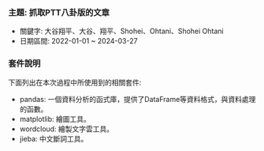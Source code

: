### 主題: 抓取PTT八卦版的文章
- 關鍵字: 大谷翔平、大谷、翔平、Shohei、Ohtani、Shohei Ohtani
- 日期區間: 2022-01-01 ~ 2024-03-27
### 套件說明
下面列出在本次過程中所使用到的相關套件:
- pandas: 一個資料分析的函式庫，提供了DataFrame等資料格式，與資料處理的函數。
- matplotlib: 繪圖工具。
- wordcloud: 繪製文字雲工具。
- jieba: 中文斷詞工具。
